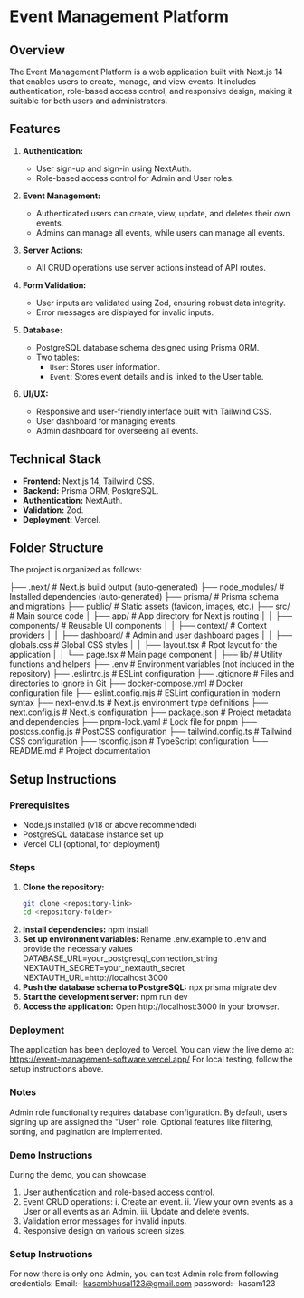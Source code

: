 # Event Management Platform

## Overview

The Event Management Platform is a web application built with Next.js 14 that enables users to create, manage, and view events. It includes authentication, role-based access control, and responsive design, making it suitable for both users and administrators.

## Features

1. **Authentication:**

   - User sign-up and sign-in using NextAuth.
   - Role-based access control for Admin and User roles.

2. **Event Management:**

   - Authenticated users can create, view, update, and deletes their own events.
   - Admins can manage all events, while users can manage all events.

3. **Server Actions:**

   - All CRUD operations use server actions instead of API routes.

4. **Form Validation:**

   - User inputs are validated using Zod, ensuring robust data integrity.
   - Error messages are displayed for invalid inputs.

5. **Database:**

   - PostgreSQL database schema designed using Prisma ORM.
   - Two tables:
     - `User`: Stores user information.
     - `Event`: Stores event details and is linked to the User table.

6. **UI/UX:**
   - Responsive and user-friendly interface built with Tailwind CSS.
   - User dashboard for managing events.
   - Admin dashboard for overseeing all events.

## Technical Stack

- **Frontend:** Next.js 14, Tailwind CSS.
- **Backend:** Prisma ORM, PostgreSQL.
- **Authentication:** NextAuth.
- **Validation:** Zod.
- **Deployment:** Vercel.

## Folder Structure

The project is organized as follows:

├── .next/ # Next.js build output (auto-generated)
├── node_modules/ # Installed dependencies (auto-generated)
├── prisma/ # Prisma schema and migrations
├── public/ # Static assets (favicon, images, etc.)
├── src/ # Main source code
│ ├── app/ # App directory for Next.js routing
│ │ ├── components/ # Reusable UI components
│ │ ├── context/ # Context providers
│ │ ├── dashboard/ # Admin and user dashboard pages
│ │ ├── globals.css # Global CSS styles
│ │ ├── layout.tsx # Root layout for the application
│ │ └── page.tsx # Main page component
│ ├── lib/ # Utility functions and helpers
├── .env # Environment variables (not included in the repository)
├── .eslintrc.js # ESLint configuration
├── .gitignore # Files and directories to ignore in Git
├── docker-compose.yml # Docker configuration file
├── eslint.config.mjs # ESLint configuration in modern syntax
├── next-env.d.ts # Next.js environment type definitions
├── next.config.js # Next.js configuration
├── package.json # Project metadata and dependencies
├── pnpm-lock.yaml # Lock file for pnpm
├── postcss.config.js # PostCSS configuration
├── tailwind.config.ts # Tailwind CSS configuration
├── tsconfig.json # TypeScript configuration
└── README.md # Project documentation

## Setup Instructions

### Prerequisites

- Node.js installed (v18 or above recommended)
- PostgreSQL database instance set up
- Vercel CLI (optional, for deployment)

### Steps

1. **Clone the repository:**
   ```bash
   git clone <repository-link>
   cd <repository-folder>
   ```
2. **Install dependencies:**
   npm install
3. **Set up environment variables:**
   Rename .env.example to .env and provide the necessary values
   DATABASE_URL=your_postgresql_connection_string
   NEXTAUTH_SECRET=your_nextauth_secret
   NEXTAUTH_URL=http://localhost:3000
4. **Push the database schema to PostgreSQL:**
   npx prisma migrate dev
5. **Start the development server:**
   npm run dev
6. **Access the application:**
   Open http://localhost:3000 in your browser.

### Deployment

The application has been deployed to Vercel. You can view the live demo at:
https://event-management-software.vercel.app/
For local testing, follow the setup instructions above.

### Notes

Admin role functionality requires database configuration. By default, users signing up are assigned the "User" role.
Optional features like filtering, sorting, and pagination are implemented.

### Demo Instructions

During the demo, you can showcase:

1.  User authentication and role-based access control.
2.  Event CRUD operations:
    i. Create an event.
    ii. View your own events as a User or all events as an Admin.
    iii. Update and delete events.
3.  Validation error messages for invalid inputs.
4.  Responsive design on various screen sizes.

### Setup Instructions

For now there is only one Admin, you can test Admin role from following credentials:
Email:- kasambhusal123@gmail.com
password:- kasam123
